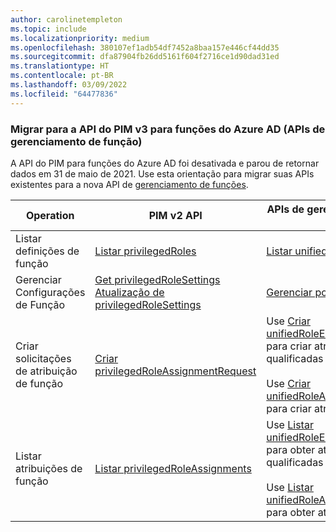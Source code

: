 ```yaml
---
author: carolinetempleton
ms.topic: include
ms.localizationpriority: medium
ms.openlocfilehash: 380107ef1adb54df7452a8baa157e446cf44dd35
ms.sourcegitcommit: dfa87904fb26dd5161f604f2716ce1d90dad31ed
ms.translationtype: HT
ms.contentlocale: pt-BR
ms.lasthandoff: 03/09/2022
ms.locfileid: "64477836"
---
```

<!-- markdownlint-disable MD041-->

### <a name="migrate-to-pim-v3-api-for-azure-ad-roles-role-management-apis"></a>Migrar para a API do PIM v3 para funções do Azure AD (APIs de gerenciamento de função)

A API do PIM para funções do Azure AD foi desativada e parou de retornar dados em 31 de maio de 2021. Use esta orientação para migrar suas APIs existentes para a nova API de [gerenciamento de funções](/graph/api/resources/rolemanagement?view=graph-rest-beta&preserve-view=true).

| Operation | PIM v2 API | APIs de gerenciamento de funções (PIM v3) |
| --------- | ------------ | -------------- |
| Listar definições de função | [Listar privilegedRoles](/graph/api/privilegedrole-list) | [Listar unifiedRoleDefinitions](/graph/api/rbacapplication-list-roledefinitions) |
| Gerenciar Configurações de Função | [Get privilegedRoleSettings](/graph/api/privilegedrolesettings-get)<br/>[Atualização de privilegedRoleSettings](/graph/api/privilegedrolesettings-update) | [Gerenciar políticas](/graph/api/unifiedrolemanagementpolicy-list)
| Criar solicitações de atribuição de função | [Criar privilegedRoleAssignmentRequest](/graph/api/privilegedroleassignmentrequest-post) | Use [Criar unifiedRoleEligibilityScheduleRequest](/graph/api/unifiedroleeligibilityschedulerequest-post-unifiedroleeligibilityschedulerequests) para criar atribuições de função qualificadas<br/><br/>Use [Criar unifiedRoleAssignmentScheduleRequest](/graph/api/unifiedroleassignmentschedulerequest-post-unifiedroleassignmentschedulerequests) para criar atribuições de função ativas |
| Listar atribuições de função | [Listar privilegedRoleAssignments](/graph/api/privilegedroleassignment-list) | Use [Listar unifiedRoleEligibilityScheduleInstances](/graph/api/unifiedroleeligibilityscheduleinstance-list) para obter atribuições de função qualificadas<br/><br/>Use [Listar unifiedRoleAssignmentScheduleInstances](/graph/api/unifiedroleassignmentscheduleinstance-list) para obter atribuições de função ativas |